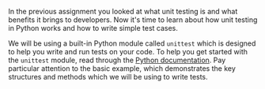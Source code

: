 In the previous assignment you looked at what unit testing is and what benefits it brings to developers.  Now it's time to learn about how unit testing in Python works and how to write simple test cases.

We will be using a built-in Python module called `unittest` which is designed to help you write and run tests on your code.  To help you get started with the `unittest` module, read through the [Python documentation](https://docs.python.org/2/library/unittest.html). Pay particular attention to the basic example, which demonstrates the key structures and methods which we will be using to write tests.